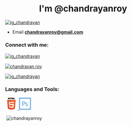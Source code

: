 <h1 align="center">I'm @chandrayanroy</h1>

<p align="left"> <a href="https://twitter.com/ig_chandrayan" target="blank"><img src="https://img.shields.io/twitter/follow/ig_chandrayan?logo=twitter&style=for-the-badge" alt="ig_chandrayan" /></a> </p>

- Email **chandrayanroy@gmail.com**

<h3 align="left">Connect with me:</h3>

<p align="left">

<a href="https://twitter.com/ig_chandrayan" target="blank"><img align="center" src="https://raw.githubusercontent.com/rahuldkjain/github-profile-readme-generator/master/src/images/icons/Social/twitter.svg" alt="ig_chandrayan" height="30" width="40" /></a>

<a href="https://fb.com/chandrayan roy" target="blank"><img align="center" src="https://raw.githubusercontent.com/rahuldkjain/github-profile-readme-generator/master/src/images/icons/Social/facebook.svg" alt="chandrayan roy" height="30" width="40" /></a>

<a href="https://instagram.com/ig_chandrayan" target="blank"><img align="center" src="https://raw.githubusercontent.com/rahuldkjain/github-profile-readme-generator/master/src/images/icons/Social/instagram.svg" alt="ig_chandrayan" height="30" width="40" /></a>

</p>

<h3 align="left">Languages and Tools:</h3>

<p align="left"> <a href="https://www.w3.org/html/" target="_blank" rel="noreferrer"> <img src="https://raw.githubusercontent.com/devicons/devicon/master/icons/html5/html5-original-wordmark.svg" alt="html5" width="40" height="40"/> </a> <a href="https://www.photoshop.com/en" target="_blank" rel="noreferrer"> <img src="https://raw.githubusercontent.com/devicons/devicon/master/icons/photoshop/photoshop-line.svg" alt="photoshop" width="40" height="40"/> </a> </p>

<p>&nbsp;<img align="center" src="https://github-readme-stats.vercel.app/api?username=chandrayanroy&show_icons=true&locale=en" alt="chandrayanroy" /></p>
